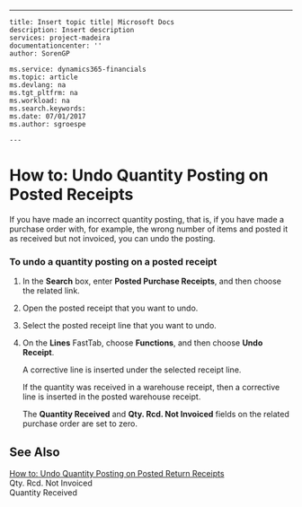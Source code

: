 ---
    title: Insert topic title| Microsoft Docs
    description: Insert description
    services: project-madeira
    documentationcenter: ''
    author: SorenGP

    ms.service: dynamics365-financials
    ms.topic: article
    ms.devlang: na
    ms.tgt_pltfrm: na
    ms.workload: na
    ms.search.keywords:
    ms.date: 07/01/2017
    ms.author: sgroespe

    ---
# How to: Undo Quantity Posting on Posted Receipts
If you have made an incorrect quantity posting, that is, if you have made a purchase order with, for example, the wrong number of items and posted it as received but not invoiced, you can undo the posting.  
  
### To undo a quantity posting on a posted receipt  
  
1.  In the **Search** box, enter **Posted Purchase Receipts**, and then choose the related link.  
  
2.  Open the posted receipt that you want to undo.  
  
3.  Select the posted receipt line that you want to undo.  
  
4.  On the **Lines** FastTab, choose **Functions**, and then choose **Undo Receipt**.  
  
     A corrective line is inserted under the selected receipt line.  
  
     If the quantity was received in a warehouse receipt, then a corrective line is inserted in the posted warehouse receipt.  
  
     The **Quantity Received** and **Qty. Rcd. Not Invoiced** fields on the related purchase order are set to zero.  
  
## See Also  
 [How to: Undo Quantity Posting on Posted Return Receipts](../Sales/how-to-undo-quantity-posting-on-posted-return-receipts.md)   
 Qty. Rcd. Not Invoiced   
 Quantity Received